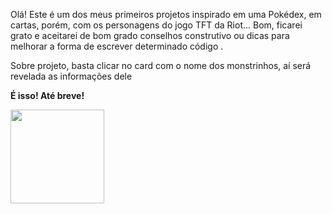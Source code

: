 Olá! 
Este é um dos meus primeiros projetos inspirado em uma Pokédex, em cartas, porém, com os personagens do jogo TFT da Riot...
Bom, ficarei grato e aceitarei de bom grado conselhos construtivo ou dicas para melhorar a forma de escrever determinado código .

Sobre projeto, basta clicar no card com o nome dos monstrinhos, aí será revelada as informações dele

<strong>É isso! Até breve!</strong>

<img src= "https://c.tenor.com/U-c23fgCddUAAAAC/huh-pengu.gif" width="150px">
